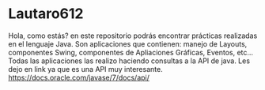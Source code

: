 # Lautaro612
Hola, como estás? en este repositorio podrás encontrar prácticas realizadas en el lenguaje Java. Son aplicaciones que contienen: manejo de Layouts, componentes Swing,
componentes de Apliaciones Gráficas, Eventos, etc... Todas las aplicaciones las realizo haciendo consultas a la API de java. Les dejo en link ya que es
una API muy interesante.
https://docs.oracle.com/javase/7/docs/api/

